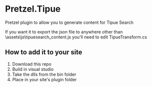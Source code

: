 # Pretzel.Tipue
Pretzel plugin to allow you to generate content for Tipue Search

If you want it to export the json file to anywhere other than \assets\js\tipuesearch_content.js you'll need to edit TipueTransform.cs

## How to add it to your site
1. Download this repo
2. Build in visual studio
3. Take the dlls from the bin folder
4. Place in your site's plugin folder
